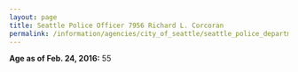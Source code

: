 ```yaml
---
layout: page
title: Seattle Police Officer 7956 Richard L. Corcoran
permalink: /information/agencies/city_of_seattle/seattle_police_department/copbook/7956/
---
```


**Age as of Feb. 24, 2016:** 55

